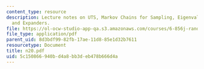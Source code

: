 ```yaml
---
content_type: resource
description: Lecture notes on UTS, Markov Chains for Sampling, Eigenvalue Analysis
  and Expanders.
file: https://ol-ocw-studio-app-qa.s3.amazonaws.com/courses/6-856j-randomized-algorithms-fall-2002/5c150866940bd4a8bb3deb478b666d4a_n20.pdf
file_type: application/pdf
parent_uid: 8d3bdf99-82fb-17ae-11d8-85e1d32b7611
resourcetype: Document
title: n20.pdf
uid: 5c150866-940b-d4a8-bb3d-eb478b666d4a
---
```

